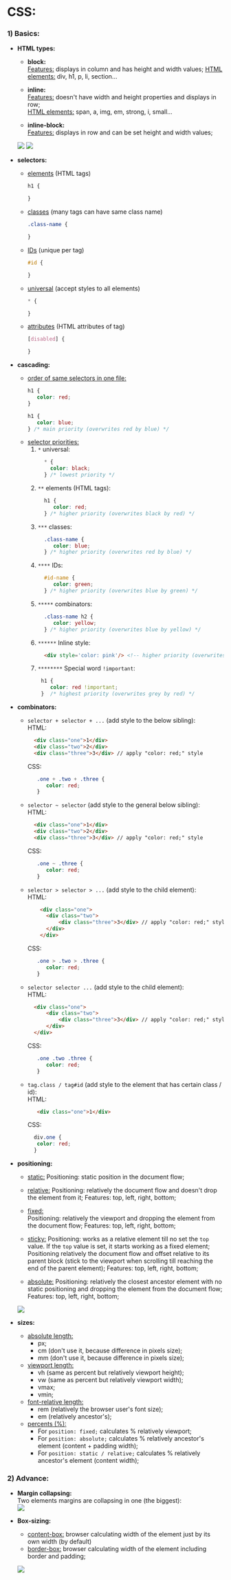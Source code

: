 # CSS:

### 1) Basics:
   - **HTML types:**
     - **block:**  
       <ins>Features:</ins> displays in column and has height and width values;
       <ins>HTML elements:</ins> div, h1, p, li, section...
       
     - **inline:**  
       <ins>Features:</ins> doesn't have width and height properties and displays in row;  
       <ins>HTML elements:</ins> span, a, img, em, strong, i, small...
       
     - **inline-block:**  
       <ins>Features:</ins> displays in row and can be set height and width values;
       
     [![](images/1_9q32zSfXvoNinOjySTFCZQ.png)](images/1_9q32zSfXvoNinOjySTFCZQ.png)
     [![](images/zjm7L.png)](images/zjm7L.png)
     
   - **selectors:**  
     - <ins>elements</ins> (HTML tags)
        ```css
        h1 {
        
        }
        ```
     - <ins>classes</ins> (many tags can have same class name)
       ```css
       .class-name {
       
       }
       ```
     - <ins>IDs</ins> (unique per tag)
       ```css
       #id {
       
       }
       ```
     - <ins>universal</ins> (accept styles to all elements)
       ```css
       * {
       
       }
       ```
     - <ins>attributes</ins> (HTML attributes of tag)
       ```css
       [disabled] {
       
       }
       ```
   - **cascading:**
     - <ins>order of same selectors in one file:</ins>
         ```css
        h1 {
            color: red;
        }
       
        h1 {
            color: blue;
        } /* main priority (overwrites red by blue) */
        ```
     - <ins>selector priorities:</ins>
        1. `*` universal:
           ```css
             * {
               color: black;
             } /* lowest priority */
           ```
        2. `**` elements (HTML tags):  
           ```css
             h1 {
                color: red;
             } /* higher priority (overwrites black by red) */
           ```
        3. `***` classes:  
           ```css
             .class-name {
                color: blue;
             } /* higher priority (overwrites red by blue) */
           ```
        4. `****` IDs:  
           ```css
             #id-name {
                color: green;
             } /* higher priority (overwrites blue by green) */
           ```
       5. `*****` combinators:
          ```css
            .class-name h2 {
               color: yellow;
            } /* higher priority (overwrites blue by yellow) */
          ```
        6. `******` Inline style:  
            ```html
              <div style='color: pink'/> <!-- higher priority (overwrites yellow by pink) -->
            ```
        7. `********` Special word `!important`:  
            ```css
             h1 {
                color: red !important;
             }  /* highest priority (overwrites grey by red) */
           ```
            
   - **combinators:**
     - `selector + selector + ...` (add style to the below sibling):  
       HTML:
          ```html
            <div class="one">1</div>
            <div class="two">2</div>
            <div class="three">3</div> // apply "color: red;" style
          ```
       CSS:
          ```css
             .one + .two + .three {
                color: red;
             }
          ```
     - `selector ~ selector` (add style to the general below sibling):  
       HTML:
          ```html
            <div class="one">1</div>
            <div class="two">2</div>
            <div class="three">3</div> // apply "color: red;" style
          ```
       CSS:
          ```css
             .one ~ .three {
                color: red;
             }
          ```
     - `selector > selector > ...` (add style to the child element):  
       HTML:
          ```html
              <div class="one">
                <div class="two">
                    <div class="three">3</div> // apply "color: red;" style
                </div>
              </div>
          ```
       CSS:
          ```css
             .one > .two > .three {
                color: red;
             }
          ```
     - `selector selector ...`  (add style to the child element):  
       HTML:
          ```html
            <div class="one">
                <div class="two">
                    <div class="three">3</div> // apply "color: red;" style
                </div>
            </div>
          ```
       CSS:
          ```css
             .one .two .three {
                color: red;
             }
          ```
     - `tag.class / tag#id`  (add style to the element that has certain class / id):  
       HTML:
         ```html
            <div class="one">1</div>
         ```
       CSS:
       ```css
         div.one {
          color: red;
         }
       ```
       
   - **positioning:**   
     - <ins>static:</ins>
       Positioning: static position in the document flow;
       
     - <ins>relative:</ins>
       Positioning: relatively the document flow and doesn't drop the element from it;
       Features: top, left, right, bottom;
       
     - <ins>fixed:</ins>  
       Positioning: relatively the viewport and dropping the element from the document flow;
       Features: top, left, right, bottom;
       
     - <ins>sticky:</ins>
       Positioning: works as a relative element till no set the `top` value.
       If the `top` value is set, it starts working as a fixed element; Positioning relatively 
       the document flow and offset relative to its parent block (stick to the viewport when scrolling
       till reaching the end of the parent element);
       Features: top, left, right, bottom;
       
     - <ins>absolute:</ins>
       Positioning: relatively the closest ancestor element with no static positioning and 
       dropping the element from the document flow;
       Features: top, left, right, bottom;
       
     [![](images/blog-15-03-1.png)](images/blog-15-03-1.png)
     
   - **sizes:**
     - <ins>absolute length:</ins>  
       - px;
       - cm (don't use it, because difference in pixels size);
       - mm (don't use it, because difference in pixels size);
     - <ins>viewport length:</ins>  
       - vh (same as percent but relatively viewport height);
       - vw (same as percent but relatively viewport width); 
       - vmax;
       - vmin;
     - <ins>font-relative length:</ins>  
       - rem (relatively the browser user's font size);
       - em (relatively ancestor's);
     - <ins>percents (%):</ins>  
       - For `position: fixed;` calculates % relatively viewport;
       - For `position: absolute;` calculates % relatively ancestor's element (content + padding width);
       - For `position: static / relative;` calculates % relatively ancestor's element (content width);

### 2) Advance:
   - **Margin collapsing:**  
     Two elements margins are collapsing in one (the biggest):  
     [![](images/css-margin-collapsing.png)](images/css-margin-collapsing.png)
     
   - **Box-sizing:**  
     - <ins>content-box:</ins> browser calculating width of the element just by its own width
       (by default)
     - <ins>border-box:</ins> browser calculating width of the element including border and padding;
       
     [![](images/pIpI5.png)](images/pIpI5.png)
